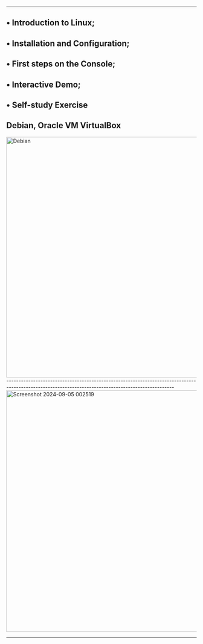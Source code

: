 ---------------------------------------------------------------
• Introduction to Linux;
-------------------------------------------------------------
• Installation and Configuration;
--------------------------------------------------------
• First steps on the Console;
-----------------------------------------------------
• Interactive Demo;
---------------------------------------------------
• Self-study Exercise
---------------------------------------------------
Debian, Oracle VM VirtualBox
------------------------------------------------------------------------------------------------------------------------------------------------
<img width="637" alt="Debian" src="https://github.com/user-attachments/assets/e29a7f7f-ccc3-4dee-970d-e8f76f239980">
---------------------------------------------------------------------------------------------------------------------------------------------------
<img width="640" alt="Screenshot 2024-09-05 002519" src="https://github.com/user-attachments/assets/d8a88b9e-6046-40fd-be50-31d29101fbba">

-------------------------------------------------------------------------------------------------------------------------------------------------
